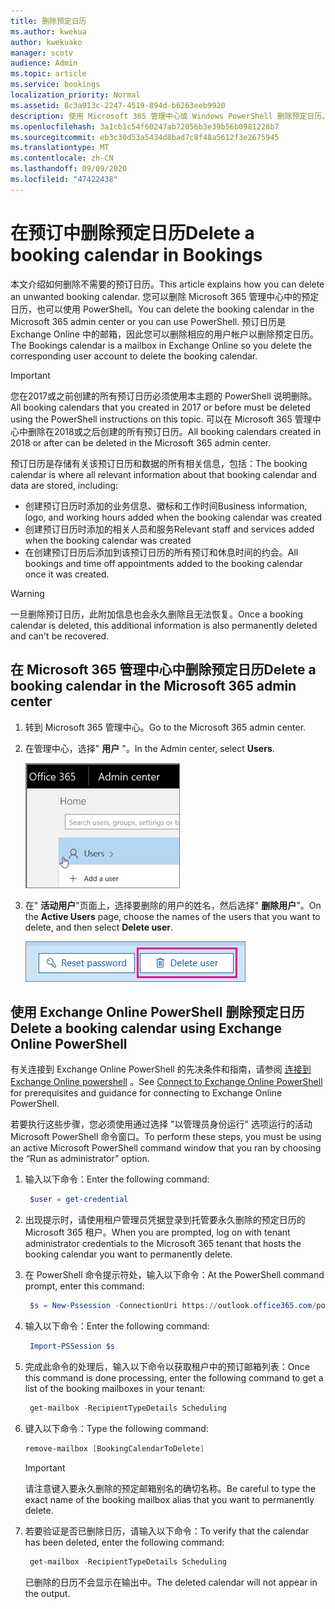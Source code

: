 ```yaml
---
title: 删除预定日历
ms.author: kwekua
author: kwekuako
manager: scotv
audience: Admin
ms.topic: article
ms.service: bookings
localization_priority: Normal
ms.assetid: 8c3a913c-2247-4519-894d-b6263eeb9920
description: 使用 Microsoft 365 管理中心或 Windows PowerShell 删除预定日历。
ms.openlocfilehash: 3a1cb1c54f60247ab72056b3e39b56b0981228b7
ms.sourcegitcommit: eb3c30d53a5434d8bad7c8f48a5612f3e2675945
ms.translationtype: MT
ms.contentlocale: zh-CN
ms.lasthandoff: 09/09/2020
ms.locfileid: "47422438"
---
```

# <a name="delete-a-booking-calendar-in-bookings"></a><span data-ttu-id="5ede0-103">在预订中删除预定日历</span><span class="sxs-lookup"><span data-stu-id="5ede0-103">Delete a booking calendar in Bookings</span></span>

<span data-ttu-id="5ede0-104">本文介绍如何删除不需要的预订日历。</span><span class="sxs-lookup"><span data-stu-id="5ede0-104">This article explains how you can delete an unwanted booking calendar.</span></span> <span data-ttu-id="5ede0-105">您可以删除 Microsoft 365 管理中心中的预定日历，也可以使用 PowerShell。</span><span class="sxs-lookup"><span data-stu-id="5ede0-105">You can delete the booking calendar in the Microsoft 365 admin center or you can use PowerShell.</span></span> <span data-ttu-id="5ede0-106">预订日历是 Exchange Online 中的邮箱，因此您可以删除相应的用户帐户以删除预定日历。</span><span class="sxs-lookup"><span data-stu-id="5ede0-106">The Bookings calendar is a mailbox in Exchange Online so you delete the corresponding user account to delete the booking calendar.</span></span>

> [!IMPORTANT]
> <span data-ttu-id="5ede0-107">您在2017或之前创建的所有预订日历必须使用本主题的 PowerShell 说明删除。</span><span class="sxs-lookup"><span data-stu-id="5ede0-107">All booking calendars that you created in 2017 or before must be deleted using the PowerShell instructions on this topic.</span></span> <span data-ttu-id="5ede0-108">可以在 Microsoft 365 管理中心中删除在2018或之后创建的所有预订日历。</span><span class="sxs-lookup"><span data-stu-id="5ede0-108">All booking calendars created in 2018 or after can be deleted in the Microsoft 365 admin center.</span></span>

<span data-ttu-id="5ede0-109">预订日历是存储有关该预订日历和数据的所有相关信息，包括：</span><span class="sxs-lookup"><span data-stu-id="5ede0-109">The booking calendar is where all relevant information about that booking calendar and data are stored, including:</span></span>

- <span data-ttu-id="5ede0-110">创建预订日历时添加的业务信息、徽标和工作时间</span><span class="sxs-lookup"><span data-stu-id="5ede0-110">Business information, logo, and working hours added when the booking calendar was created</span></span>
- <span data-ttu-id="5ede0-111">创建预订日历时添加的相关人员和服务</span><span class="sxs-lookup"><span data-stu-id="5ede0-111">Relevant staff and services added when the booking calendar was created</span></span>
- <span data-ttu-id="5ede0-112">在创建预订日历后添加到该预订日历的所有预订和休息时间的约会。</span><span class="sxs-lookup"><span data-stu-id="5ede0-112">All bookings and time off appointments added to the booking calendar once it was created.</span></span>

> [!WARNING]
> <span data-ttu-id="5ede0-113">一旦删除预订日历，此附加信息也会永久删除且无法恢复。</span><span class="sxs-lookup"><span data-stu-id="5ede0-113">Once a booking calendar is deleted, this additional information is also permanently deleted and can't be recovered.</span></span>

## <a name="delete-a-booking-calendar-in-the-microsoft-365-admin-center"></a><span data-ttu-id="5ede0-114">在 Microsoft 365 管理中心中删除预定日历</span><span class="sxs-lookup"><span data-stu-id="5ede0-114">Delete a booking calendar in the Microsoft 365 admin center</span></span>

1. <span data-ttu-id="5ede0-115">转到 Microsoft 365 管理中心。</span><span class="sxs-lookup"><span data-stu-id="5ede0-115">Go to the Microsoft 365 admin center.</span></span>

1. <span data-ttu-id="5ede0-116">在管理中心，选择" **用户** "。</span><span class="sxs-lookup"><span data-stu-id="5ede0-116">In the Admin center, select **Users**.</span></span>

   ![Microsoft 365 管理中心中的用户 UI 的图像](../media/bookings-admin-center-users.png)

1. <span data-ttu-id="5ede0-118">在" **活动用户**"页面上，选择要删除的用户的姓名，然后选择" **删除用户**"。</span><span class="sxs-lookup"><span data-stu-id="5ede0-118">On the **Active Users** page, choose the names of the users that you want to delete, and then select **Delete user**.</span></span>

   ![Microsoft 365 管理中心中的 Delete User UI 的图像](../media/bookings-delete-user.png)

## <a name="delete-a-booking-calendar-using-exchange-online-powershell"></a><span data-ttu-id="5ede0-120">使用 Exchange Online PowerShell 删除预定日历</span><span class="sxs-lookup"><span data-stu-id="5ede0-120">Delete a booking calendar using Exchange Online PowerShell</span></span>

<span data-ttu-id="5ede0-121">有关连接到 Exchange Online PowerShell 的先决条件和指南，请参阅 [连接到 Exchange Online powershell](https://docs.microsoft.com/powershell/exchange/connect-to-exchange-online-powershell) 。</span><span class="sxs-lookup"><span data-stu-id="5ede0-121">See [Connect to Exchange Online PowerShell](https://docs.microsoft.com/powershell/exchange/connect-to-exchange-online-powershell) for prerequisites and guidance for connecting to Exchange Online PowerShell.</span></span>

<span data-ttu-id="5ede0-122">若要执行这些步骤，您必须使用通过选择 "以管理员身份运行" 选项运行的活动 Microsoft PowerShell 命令窗口。</span><span class="sxs-lookup"><span data-stu-id="5ede0-122">To perform these steps, you must be using an active Microsoft PowerShell command window that you ran by choosing the “Run as administrator” option.</span></span>

1. <span data-ttu-id="5ede0-123">输入以下命令：</span><span class="sxs-lookup"><span data-stu-id="5ede0-123">Enter the following command:</span></span>

   ```PowerShell
    $user = get-credential
   ```

1. <span data-ttu-id="5ede0-124">出现提示时，请使用租户管理员凭据登录到托管要永久删除的预定日历的 Microsoft 365 租户。</span><span class="sxs-lookup"><span data-stu-id="5ede0-124">When you are prompted, log on with tenant administrator credentials to the Microsoft 365 tenant that hosts the booking calendar you want to permanently delete.</span></span>

1. <span data-ttu-id="5ede0-125">在 PowerShell 命令提示符处，输入以下命令：</span><span class="sxs-lookup"><span data-stu-id="5ede0-125">At the PowerShell command prompt, enter this command:</span></span>

   ```PowerShell
    $s = New-Pssession -ConnectionUri https://outlook.office365.com/powershell-liveid -Credential $user -Authentication basic -AllowRedirection -ConfigurationName Microsoft.Exchange
   ```

1. <span data-ttu-id="5ede0-126">输入以下命令：</span><span class="sxs-lookup"><span data-stu-id="5ede0-126">Enter the following command:</span></span>

   ```PowerShell
    Import-PSSession $s
   ```

1. <span data-ttu-id="5ede0-127">完成此命令的处理后，输入以下命令以获取租户中的预订邮箱列表：</span><span class="sxs-lookup"><span data-stu-id="5ede0-127">Once this command is done processing, enter the following command to get a list of the booking mailboxes in your tenant:</span></span>

   ```PowerShell
    get-mailbox -RecipientTypeDetails Scheduling
   ```

1. <span data-ttu-id="5ede0-128">键入以下命令：</span><span class="sxs-lookup"><span data-stu-id="5ede0-128">Type the following command:</span></span>

   ```PowerShell
   remove-mailbox [BookingCalendarToDelete]
   ```

   > [!IMPORTANT]
   > <span data-ttu-id="5ede0-129">请注意键入要永久删除的预定邮箱别名的确切名称。</span><span class="sxs-lookup"><span data-stu-id="5ede0-129">Be careful to type the exact name of the booking mailbox alias that you want to permanently delete.</span></span>

1. <span data-ttu-id="5ede0-130">若要验证是否已删除日历，请输入以下命令：</span><span class="sxs-lookup"><span data-stu-id="5ede0-130">To verify that the calendar has been deleted, enter the following command:</span></span>

   ```PowerShell
    get-mailbox -RecipientTypeDetails Scheduling
   ```

   <span data-ttu-id="5ede0-131">已删除的日历不会显示在输出中。</span><span class="sxs-lookup"><span data-stu-id="5ede0-131">The deleted calendar will not appear in the output.</span></span>
